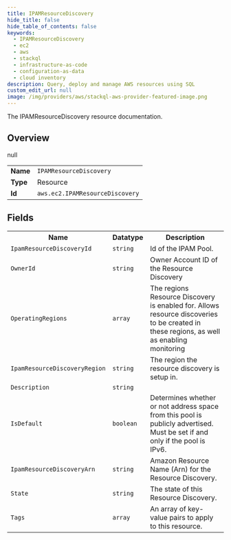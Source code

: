 ```yaml
---
title: IPAMResourceDiscovery
hide_title: false
hide_table_of_contents: false
keywords:
  - IPAMResourceDiscovery
  - ec2
  - aws
  - stackql
  - infrastructure-as-code
  - configuration-as-data
  - cloud inventory
description: Query, deploy and manage AWS resources using SQL
custom_edit_url: null
image: /img/providers/aws/stackql-aws-provider-featured-image.png
---
```

The IPAMResourceDiscovery resource documentation.

## Overview
<table><tbody>
<tr><td><b>Name</b></td><td><code>IPAMResourceDiscovery</code></td></tr>
<tr><td><b>Type</b></td><td>Resource</td></tr>
null
<tr><td><b>Id</b></td><td><code>aws.ec2.IPAMResourceDiscovery</code></td></tr>
</tbody></table>

## Fields
<table><tbody>
<tr><th>Name</th><th>Datatype</th><th>Description</th></tr>
<tr><td><code>IpamResourceDiscoveryId</code></td><td><code>string</code></td><td>Id of the IPAM Pool.</td></tr><tr><td><code>OwnerId</code></td><td><code>string</code></td><td>Owner Account ID of the Resource Discovery</td></tr><tr><td><code>OperatingRegions</code></td><td><code>array</code></td><td>The regions Resource Discovery is enabled for. Allows resource discoveries to be created in these regions, as well as enabling monitoring</td></tr><tr><td><code>IpamResourceDiscoveryRegion</code></td><td><code>string</code></td><td>The region the resource discovery is setup in. </td></tr><tr><td><code>Description</code></td><td><code>string</code></td><td></td></tr><tr><td><code>IsDefault</code></td><td><code>boolean</code></td><td>Determines whether or not address space from this pool is publicly advertised. Must be set if and only if the pool is IPv6.</td></tr><tr><td><code>IpamResourceDiscoveryArn</code></td><td><code>string</code></td><td>Amazon Resource Name (Arn) for the Resource Discovery.</td></tr><tr><td><code>State</code></td><td><code>string</code></td><td>The state of this Resource Discovery.</td></tr><tr><td><code>Tags</code></td><td><code>array</code></td><td>An array of key-value pairs to apply to this resource.</td></tr>
</tbody></table>